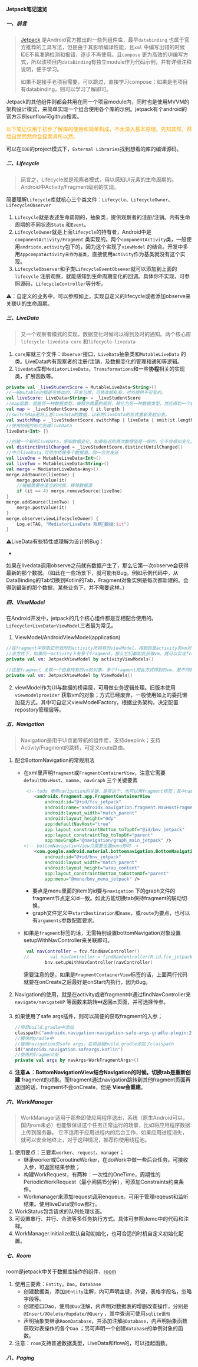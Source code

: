 #### Jetpack笔记速览

##### 一、前言

> [Jetpack](https://developer.android.google.cn/jetpack?hl=zh-cn)
> 是Android官方推出的一些列组件库，最早`databinding`
> 也属于官方推荐的工具写法，但是由于其影响编译性能，且`xml`
> 中编写出错的时候IDE不易准确检测和报错，逐步不再使用。且`compose`
> 更为高效的UI编写方式，所以该项目内`dataBinding`有独立module作为代码示例，并有详细注释说明，便于学习。
>
> 如果不是接手老项目需要，可以跳过，直接学习compose；如果是老项目有databinding，则可以学习了解即可。

Jetpack的其他组件则都会共用在同一个项目module内，同时也是使用MVVM的架构设计模式，来简单实现一个组合使用各个库的示例。jetpack有个android的官方示例sunflow可github搜索。

<font color=orange>
以下笔记仅用于初步了解库的使用和简单构成，不太深入基本原理。先知其然，然后自然而然你会探索其所以然。</font>

可以在`IDE`的project模式下，`External Libraries`找到想看的库的编译源码。

##### 二、Lifecycle

> 简言之，Lifecycle就是观察者模式，用以感知UI元素的生命周期的。Android中Activity/Fragment级别的实现。

简要理解`Lifecycle`库就核心三个类文件：`Lifecycle`、`LifecycleOwner`、`LifecycleObserver`

1. `Lifecycle`就是表述生命周期的，抽象类，提供观察者的注册/注销。内有生命周期的不同状态`State`
   和`Event`。
2. `LifecycleOwner`就是上面`lifecycle`的持有者，Android中是`componentActivity/Fragment`
   类实现的。两个`componentActivity`类，一般使用`andriodx.activity`包下的，因为这个实现了`viewModel`
   的结合。开发中多用`AppcompatActivity来作为基类`，直接使用`Activity`作为基类就没有这个实现。
3. `LifecycleObserver`和子类`LifecycleEventObsever`就可以添加到上面的`lifecycle`
   注册观察，就能感知到生命周期变化的回调。具体你不实现，可参照源码，`LifecycleController`等分析。

⚠️：自定义的业务中，可以参照如上，实现自定义的lifecycle或者添加observe来关联Ui的生命周期。

##### 三、LiveData

> 又一个观察者模式的实现，数据变化时候可以得到及时的通知。两个核心库`lifecycle-livedata-core`
> 和`lifecycle-livedata`

1. `core`库就三个文件：`Observer`接口，`LiveData`抽象类和`MutableLiveData`
   的类。LiveData内有观察者的注册/注销，及数据变化的管理和通知等逻辑。
2. `livedata`库有`MediatorLiveData`，`Transformations`和一些**协程**相关的实现类，扩展函数等。

```kotlin
private val _liveStudentScore = MutableLiveData<String>()
//一般mutable的都是可修改的，开发习惯，可修改额私有，对外提供不可变的。
val liveScore: LiveData<String> = _liveStudentScore
//map函数，就是将一种数据类型，按照你需要的规则，转化为另一种数据类型，然后得到一个新的liveData，可用于观察
val map = _liveStudentScore.map { it.length }
//switchMap是将上游livedata的数据，以新的liveData的形式重新发射出去。
val switchMap = _liveStudentScore.switchMap { liveData { emit(it.length) } }
//使用协程的形式创建liveData
liveData<Int> {}

//创建一个新的liveData，感知数据变化，如果临近的两次数据值是一样的，它不会感知变化。
val distinctUntilChanged = _liveStudentScore.distinctUntilChanged()
//中介liveData,可用作桥接多个数据源，同一合并发送
val liveOne = MutableLiveData<Int>()
val liveTwo = MutableLiveData<String>()
val merge = MediatorLiveData<Any>()
merge.addSource(liveOne) {
    merge.postValue(it)
    //根据需要在适当的时候，移除数据源
    if (it == 4) merge.removeSource(liveOne)
}
merge.addSource(liveTwo) {
    merge.postValue(it)
}
merge.observe(viewLifecycleOwner) {
    Log.e(TAG, "MediatorLiveData 观察👀数据:$it")
}
```

⚠️LiveData有些特性或理解为设计的Bug：

-
如果在livedata调用observe之前就有数据产生了，那么它第一次observe会获得最新的那个数据。（如此在一些场景下，就可能有Bug。例如示例代码中，从DataBinding的Tab切换到Kotlin的Tab，Fragment对象实例是每次都新建的。会得到最新的那个数据，某些业务下，并不需要这样。）

##### 四、ViewModel

在Android开发中，jetpack的几个核心组件都是互相配合使用的。`Lifecycle+LiveData+ViewModel`三者最为常见。

1. ViewModel/AndroidViewModel(application)

```kotlin
//在fragment中获取它所依附的activity所持有的viewModel，得到的是activity的vm对象。
//该方式下，如果同一activity下有多个fragment，那么它们都如此获取vm，就可以实现fragment之间通过vm来数据共享。
private val vm: JetpackViewModel by activityViewModels()

//这是fragment 关联一个自身持有的vm的对象，多个fragment用此方式得到的vm，是不同的对象，所以数据不共享。
private val vm: JetpackViewModel by ViewModels()
```

2. viewModel作为UI与数据的桥梁层，可用做业务逻辑处理。旧版本使用`viewmodelprovider`
   获取vm的对象；方式已经废弃，一般使用如上的委托懒加载方式。其中可自定义viewModelFactory，根据业务架构，决定配置repostory管理层等。

##### 五、Navigation

> Navigation是用于UI页面导航的组件库，支持deeplink；支持Activity/Fragment的跳转，可定义route路由。

1. 配合BottomNavigation的常规用法

    - 在xml里声明`fragment`或`FragmentContainerView`，注意它需要`defaultNavHost`、`namme`、`navGraph`
      三个关键要素

      ```xml
       <!--todo 使用navigation的关键，是写这个，也可以用fragment标签；其中name，defaultNavHost，navGraph三个必须同时有-->
          <androidx.fragment.app.FragmentContainerView
              android:id="@+id/fcv_jetpack"
              android:name="androidx.navigation.fragment.NavHostFragment"
              android:layout_width="match_parent"
              android:layout_height="0dp"
              app:defaultNavHost="true"
              app:layout_constraintBottom_toTopOf="@id/bnv_jetpack"
              app:layout_constraintTop_toTopOf="parent"
              app:navGraph="@navigation/graph_main_jetpack" />
      <!-- bottomNavigationView只需要设置menu即可-->
          <com.google.android.material.bottomnavigation.BottomNavigationView
              android:id="@+id/bnv_jetpack"
              android:layout_width="match_parent"
              android:layout_height="wrap_content"
              app:layout_constraintBottom_toBottomOf="parent"
              app:menu="@menu/bnv_menu_jetpack" />
      ```

        - 要点是menu里面的item的id要与`navigation`
          下的graph文件的fragment节点定义id一致。如此方能切换tab保持fragment的联动切换。
        - graph文件定义中`startDestination`和`name`，或`route`为要点，也可以有`arguments`参数配置要求。

    - 如果是`fragment`标签的话，无需特别设置bottomNavigation对象设置setupWithNavController来关联即可。

      ```kotlin
       val navController = fcv.findNavController()
      //        val navController = findNavController(R.id.fcv_jetpack)//也可以这么写
              bnv.setupWithNavController(navController)
      ```

      需要注意的是，如果是`FragmentContainerView`标签的话，上面两行代码就要在onCreate之后最好是onStart内执行，因为Bug。

2. Navigation的使用，就是在activity或者fragment中通过findNavController来`navigate/navigateUP`
   等函数来跳转⏭️返回🔙页面，并可选择传参。

3. 如果使用了safe args插件，则可以简便的获取fragment的入参；

   ```kotlin
   //项目build.gradle中添加
   classpath("androidx.navigation:navigation-safe-args-gradle-plugin:2.7.7")
   //模块的gradle中
   //使用navigation的safe args，在项目根build.gradle添加了classpath
   id("androidx.navigation.safeargs.kotlin")
   //使用的fragment处
   private val args by navArgs<WorkFragmentArgs>()
   ```

4. **注意⚠️：**BottomNavigationView结合Navigation的时候，切换tab是**重新创建**
   fragment的对象。而fragment通过navigation跳转到其他fragment页面再返回的话，fragment不会onCreate，但是
   **View会重建**。

##### 六、WorkManager

> WorkManager适用于那些即使应用程序退出，系统（原生Android可以，国内rom未必）也能够保证这个任务正常运行的场景，比如将应用程序数据上传到服务器。
> 它不适用于应用进程内的后台工作，如果应用进程消失，就可以安全地终止，对于这种情况，推荐你使用线程池。

1. 使用要点：三要素`worker`、`request`、`manager`；
    - 继承worker或CoroutineWorker，在doWork中做一些后台任务。可接收入参，可返回结果参数；
    - 构建WorkRequest，有两种：一次性的OneTime，周期性的PeriodicWorkRequest（最小间隔15分钟），可添加Constraints约束条件。
    - Workmanager来添加request调用enqueue。可用于管理reqeust和监听结果。使用liveData或flow都行。
2. WorkStatus包含请求的队列处理状态。
3. 可设置串行、并行、合流等多任务执行方式。具体可参照demo中的代码和注释。
4. WorkManager.initialize默认自动初始化，也可合适的时机自定义初始化配置。

##### 七、Room

>
room是jetpack中关于数据库操作的组件，[room](https://developer.android.google.cn/jetpack/androidx/releases/room?hl=zh-cn)

1. 使用三要素：`Entity`，`Dao`，`Database`
   - 创建数据类，添加`@Entity`注解，内可声明主键，外键，表格字段名，忽略字段等。
   - 创建接口Dao，使用`@Dao`注解，内声明对数据表的增删改查操作，分别是`@Insert/@Delete/@update/@Query`
     ，其中查询可使用`sqlite语句`
   - 声明抽象类继承`RoomDatabase`，并添加注解`@Database`，内声明抽象函数获取对表操作的各个`Dao`
     ；另可声明一个创建`database`的单例对象的函数。
2. 注意：`room`支持普通数据类型，LiveData和flow的，可以挂起函数。

##### 八、Paging





